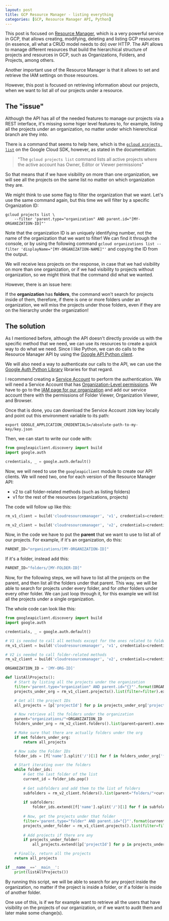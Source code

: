 ```yaml
---
layout: post
title: GCP Resource Manager - listing everything
categories: [GCP, Resource Manager API, Python]
---
```


This post is focused on [Resource Manager](https://cloud.google.com/resource-manager), which is a very powerful service in GCP, that allows creating, modifying, deleting and listing GCP resources (in essence, all what a CRUD model needs to do) over HTTP. The API allows to manage different resources that build the hierarchical structure of projects and resources in GCP, such as Organizations, Folders, and Projects, among others.

Another important use of the Resource Manager is that it allows to set and retrieve the IAM settings on those resources.

However, this post is focused on retrieving information about our projects, when we want to list all of our projects under a resource.

## The "issue"

Although the API has all of the needed features to manage our projects via a REST interface, it's missing some higer level features to, for example, listing all the projects under an organization, no matter under which hiererchical branch are they into. 

There is a command that seems to help here, which is the [`gcloud projects list`](https://cloud.google.com/sdk/gcloud/reference/projects/list) on the Google Cloud SDK, however, as stated in the documentation:

> "The `gcloud projects list` command lists all active projects where the active account has Owner, Editor or Viewer permissions"

So that means that if we have visibility on more than one organization, we will see all the projects on the same list no matter on which organization they are.

We might think to use some flag to filter the organization that we want. Let's use the same command again, but this time we will filter by a specific Organization ID:

```
gcloud projects list \
    --filter 'parent.type="organization" AND parent.id="[MY-ORGANIZATION-ID]"' 
```

Note that the organization ID is an uniquely identifying number, not the name of the organization that we want to filter! We can find it through the console, or by using the following command `gcloud organizations list --filter 'displayName="[MY-ORGANIZATION-NAME]"'` and copying the ID from the output.

We will receive less projects on the response, in case that we had visibility on more than one organization, or if we had visibility to projects without organization, so we might think that the command did what we wanted.

However, there is an issue here:

If the **organization** has **folders**, the command won't search for projects inside of them, therefore, if there is one or more folders under an organization, we will miss the projects under those folders, even if they are on the hierarchy under the organization!

## The solution

As I mentioned before, although the API doesn't directly provide us with the specific method that we need, we can use its resources to create a quick way to do what we need. Since I like Python, we can do calls to the Resource Manager API by using the [Google API Python client](https://github.com/googleapis/google-api-python-client).

We will also need a way to authenticate our calls to the API, we can use the [Google Auth Python Library](https://github.com/googleapis/google-auth-library-python) libraries for that regard.

I recommend creating a [Service Account](https://cloud.google.com/iam/docs/service-accounts) to perform the authentication. We will need a Service Account that has [Organization-Level permissions](https://cloud.google.com/resource-manager/docs/access-control-org). We have to go to the [IAM page for our organization](console.cloud.google.com/projectselector2/iam-admin/iam?organizationId=0) and add our service account there with the permissions of Folder Viewer, Organization Viewer, and Browser.

Once that is done, you can download the Service Account `JSON` key locally and point out this environment variable to its path:

```
export GOOGLE_APPLICATION_CREDENTIALS=/absolute-path-to-my-key/key.json
```

Then, we can start to write our code with:

```python
from googleapiclient.discovery import build
import google.auth

credentials, _ = google.auth.default()
```

Now, we will need to use the `googleapiclient` module to create our API clients. We will need two, one for each version of the Resource Manager API:

- v2 to call folder-related methods (such as listing folders)
- v1 for the rest of the resources (organizations, projects)

The code will follow up like this:

```python
rm_v1_client = build('cloudresourcemanager', 'v1', credentials=credentials, cache_discovery=False)

rm_v2_client = build('cloudresourcemanager', 'v2', credentials=credentials, cache_discovery=False)
```

Now, in the code we have to put the **parent** that we want to use to list all of our projects. For example, if it's an organization, do this:

```python
PARENT_ID="organizations/[MY-ORGANIZATION-ID]"
```

If it's a folder, instead add this:

```python
PARENT_ID="folders/[MY-FOLDER-ID]"
```

Now, for the following steps, we will have to list all the projects on the parent, and then list all the folders under that parent. This way, we will be able to search for projects under every folder, and for *other* folders under every other folder. We can just loop through it, for this example we will list all the projects under a single organization.


The whole code can look like this:

```python
from googleapiclient.discovery import build
import google.auth

credentials, _ = google.auth.default()

# V1 is needed to call all methods except for the ones related to folders
rm_v1_client = build('cloudresourcemanager', 'v1', credentials=credentials, cache_discovery=False) 

# V2 is needed to call folder-related methods
rm_v2_client = build('cloudresourcemanager', 'v2', credentials=credentials, cache_discovery=False) 

ORGANIZATION_ID = '[MY-ORG-ID]'

def listAllProjects():
    # Start by listing all the projects under the organization
    filter='parent.type="organization" AND parent.id="{}"'.format(ORGANIZATION_ID)
    projects_under_org = rm_v1_client.projects().list(filter=filter).execute()

    # Get all the project IDs
    all_projects = [p['projectId'] for p in projects_under_org['projects']]

    # Now retrieve all the folders under the organization
    parent="organizations/"+ORGANIZATION_ID
    folders_under_org = rm_v2_client.folders().list(parent=parent).execute()

    # Make sure that there are actually folders under the org
    if not folders_under_org:
        return all_projects

    # Now sabe the Folder IDs
    folder_ids = [f['name'].split('/')[1] for f in folders_under_org['folders']]

    # Start iterating over the folders
    while folder_ids:
        # Get the last folder of the list
        current_id = folder_ids.pop()
        
        # Get subfolders and add them to the list of folders
        subfolders = rm_v2_client.folders().list(parent="folders/"+current_id).execute()
        
        if subfolders:
            folder_ids.extend([f['name'].split('/')[1] for f in subfolders['folders']])
        
        # Now, get the projects under that folder
        filter='parent.type="folder" AND parent.id="{}"'.format(current_id)
        projects_under_folder = rm_v1_client.projects().list(filter=filter).execute()
        
        # Add projects if there are any
        if projects_under_folder:
            all_projects.extend([p['projectId'] for p in projects_under_folder['projects']])

    # Finally, return all the projects
    return all_projects

if __name__=='__main__':
    print(listAllProjects())
```

By running this script, we will be able to search for any project inside the organization, no matter if the project is inside a folder, or if a folder is inside of another folder.

One use of this, is if we for example want to retrieve all the users that have visibility on the projects of our organization, or if we want to audit them and later make some change(s).
